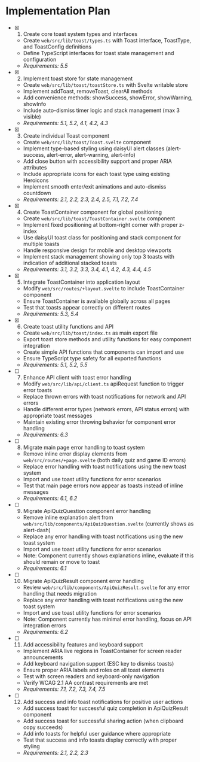 # Implementation Plan

- [x] 1. Create core toast system types and interfaces
  - Create `web/src/lib/toast/types.ts` with Toast interface, ToastType, and ToastConfig definitions
  - Define TypeScript interfaces for toast state management and configuration
  - _Requirements: 5.5_

- [x] 2. Implement toast store for state management
  - Create `web/src/lib/toast/toastStore.ts` with Svelte writable store
  - Implement addToast, removeToast, clearAll methods
  - Add convenience methods: showSuccess, showError, showWarning, showInfo
  - Include auto-dismiss timer logic and stack management (max 3 visible)
  - _Requirements: 5.1, 5.2, 4.1, 4.2, 4.3_

- [x] 3. Create individual Toast component
  - Create `web/src/lib/toast/Toast.svelte` component
  - Implement type-based styling using daisyUI alert classes (alert-success, alert-error, alert-warning, alert-info)
  - Add close button with accessibility support and proper ARIA attributes
  - Include appropriate icons for each toast type using existing Heroicons
  - Implement smooth enter/exit animations and auto-dismiss countdown
  - _Requirements: 2.1, 2.2, 2.3, 2.4, 2.5, 7.1, 7.2, 7.4_

- [x] 4. Create ToastContainer component for global positioning
  - Create `web/src/lib/toast/ToastContainer.svelte` component
  - Implement fixed positioning at bottom-right corner with proper z-index
  - Use daisyUI toast class for positioning and stack component for multiple toasts
  - Handle responsive design for mobile and desktop viewports
  - Implement stack management showing only top 3 toasts with indication of additional stacked toasts
  - _Requirements: 3.1, 3.2, 3.3, 3.4, 4.1, 4.2, 4.3, 4.4, 4.5_

- [x] 5. Integrate ToastContainer into application layout
  - Modify `web/src/routes/+layout.svelte` to include ToastContainer component
  - Ensure ToastContainer is available globally across all pages
  - Test that toasts appear correctly on different routes
  - _Requirements: 5.3, 5.4_

- [x] 6. Create toast utility functions and API
  - Create `web/src/lib/toast/index.ts` as main export file
  - Export toast store methods and utility functions for easy component integration
  - Create simple API functions that components can import and use
  - Ensure TypeScript type safety for all exported functions
  - _Requirements: 5.1, 5.2, 5.5_

- [ ] 7. Enhance API client with toast error handling
  - Modify `web/src/lib/api/client.ts` apiRequest function to trigger error toasts
  - Replace thrown errors with toast notifications for network and API errors
  - Handle different error types (network errors, API status errors) with appropriate toast messages
  - Maintain existing error throwing behavior for component error handling
  - _Requirements: 6.3_

- [ ] 8. Migrate main page error handling to toast system
  - Remove inline error display elements from `web/src/routes/+page.svelte` (both daily quiz and game ID errors)
  - Replace error handling with toast notifications using the new toast system
  - Import and use toast utility functions for error scenarios
  - Test that main page errors now appear as toasts instead of inline messages
  - _Requirements: 6.1, 6.2_

- [ ] 9. Migrate ApiQuizQuestion component error handling
  - Remove inline explanation alert from `web/src/lib/components/ApiQuizQuestion.svelte` (currently shows as alert-dash)
  - Replace any error handling with toast notifications using the new toast system
  - Import and use toast utility functions for error scenarios
  - Note: Component currently shows explanations inline, evaluate if this should remain or move to toast
  - _Requirements: 6.1_

- [ ] 10. Migrate ApiQuizResult component error handling
  - Review `web/src/lib/components/ApiQuizResult.svelte` for any error handling that needs migration
  - Replace any error handling with toast notifications using the new toast system
  - Import and use toast utility functions for error scenarios
  - Note: Component currently has minimal error handling, focus on API integration errors
  - _Requirements: 6.2_

- [ ] 11. Add accessibility features and keyboard support
  - Implement ARIA live regions in ToastContainer for screen reader announcements
  - Add keyboard navigation support (ESC key to dismiss toasts)
  - Ensure proper ARIA labels and roles on all toast elements
  - Test with screen readers and keyboard-only navigation
  - Verify WCAG 2.1 AA contrast requirements are met
  - _Requirements: 7.1, 7.2, 7.3, 7.4, 7.5_

- [ ] 12. Add success and info toast notifications for positive user actions
  - Add success toast for successful quiz completion in ApiQuizResult component
  - Add success toast for successful sharing action (when clipboard copy succeeds)
  - Add info toasts for helpful user guidance where appropriate
  - Test that success and info toasts display correctly with proper styling
  - _Requirements: 2.1, 2.2, 2.3_